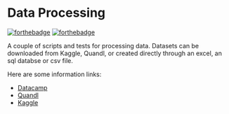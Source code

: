 # Data Processing
[![forthebadge](http://forthebadge.com/images/badges/approved-by-veridian-dynamics.svg)](http://forthebadge.com) [![forthebadge](http://forthebadge.com/images/badges/built-with-science.svg)](http://forthebadge.com)

A couple of scripts and tests for processing data.
Datasets can be downloaded from Kaggle, Quandl, or created directly through an excel, an sql databse or csv file.

Here are some information links:

- [Datacamp](https://www.datacamp.com/community/tutorials/python-excel-tutorial#gs.JQgFBqM)
- [Quandl](https://www.quandl.com/docs-and-help)
- [Kaggle](https://www.kaggle.com/sylhare)

